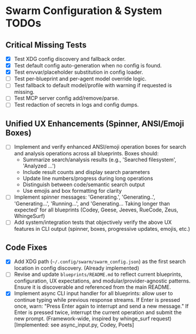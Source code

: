 # Swarm Configuration & System TODOs

## Critical Missing Tests
- [x] Test XDG config discovery and fallback order.
- [x] Test default config auto-generation when no config is found.
- [x] Test envvar/placeholder substitution in config loader.
- [ ] Test per-blueprint and per-agent model override logic.
- [ ] Test fallback to default model/profile with warning if requested is missing.
- [ ] Test MCP server config add/remove/parse.
- [ ] Test redaction of secrets in logs and config dumps.

## Unified UX Enhancements (Spinner, ANSI/Emoji Boxes)
- [ ] Implement and verify enhanced ANSI/emoji operation boxes for search and analysis operations across all blueprints. Boxes should:
    - Summarize search/analysis results (e.g., 'Searched filesystem', 'Analyzed ...')
    - Include result counts and display search parameters
    - Update line numbers/progress during long operations
    - Distinguish between code/semantic search output
    - Use emojis and box formatting for clarity
- [ ] Implement spinner messages: 'Generating.', 'Generating..', 'Generating...', 'Running...', and 'Generating... Taking longer than expected' for all blueprints (Codey, Geese, Jeeves, RueCode, Zeus, WhingeSurf)
- [ ] Add system/integration tests that objectively verify the above UX features in CLI output (spinner, boxes, progressive updates, emojis, etc.)

## Code Fixes
- [x] Add XDG path (`~/.config/swarm/swarm_config.json`) as the first search location in config discovery. (Already implemented)
- [ ] Revise and update `blueprints/README.md` to reflect current blueprints, configuration, UX expectations, and modular/provider-agnostic patterns. Ensure it is discoverable and referenced from the main README.
- [x] Implement async CLI input handler for all blueprints: allow user to continue typing while previous response streams. If Enter is pressed once, warn: "Press Enter again to interrupt and send a new message." If Enter is pressed twice, interrupt the current operation and submit the new prompt. (Framework-wide, inspired by whinge_surf request) [Implemented: see async_input.py, Codey, Poets]
